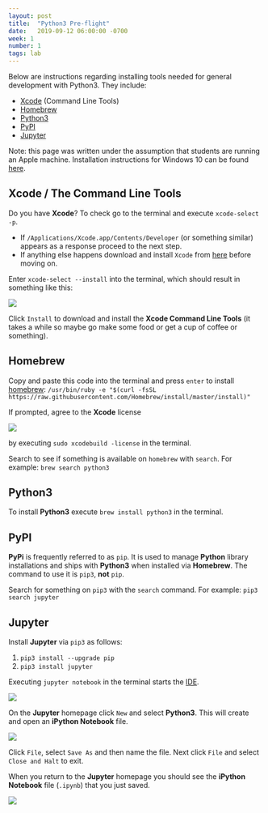 ```yaml
---
layout: post
title:  "Python3 Pre-flight"
date:   2019-09-12 06:00:00 -0700
week: 1
number: 1
tags: lab
---
```


Below are instructions regarding installing tools needed for general development with Python3. They include:

* [Xcode](https://developer.apple.com/xcode/) (Command Line Tools)
* [Homebrew](http://brew.sh/)
* [Python3](https://www.python.org/)
* [PyPI](https://pypi.python.org/pypi)
* [Jupyter](https://jupyter.org/index.html)

Note: this page was written under the assumption that students are running an Apple machine. Installation instructions for Windows 10 can be found [here](https://gist.github.com/caseyanderson/6030e04ff59acafa6f016b45ff505c94).

## Xcode / The Command Line Tools

Do you have **Xcode**? To check go to the terminal and execute `xcode-select -p`.

* If `/Applications/Xcode.app/Contents/Developer` (or something similar) appears as a response proceed to the next step.
* If anything else happens download and install `Xcode` from [here](https://itunes.apple.com/us/app/xcode/id497799835?mt=12) before moving on.

Enter `xcode-select --install` into the terminal, which should result in something like this:

![]({{site.url}}/assets/xcode-select_install_cmnd_line_tools.png)

Click `Install` to download and install the **Xcode Command Line Tools** (it takes a while so maybe go make some food or get a cup of coffee or something).


## Homebrew

Copy and paste this code into the terminal and press `enter` to install [homebrew](http://brew.sh/): `/usr/bin/ruby -e "$(curl -fsSL https://raw.githubusercontent.com/Homebrew/install/master/install)"`

If prompted, agree to the **Xcode** license

![]({{site.url}}/assets/agree_to_xcode_license.png)

by executing `sudo xcodebuild -license` in the terminal.

Search to see if something is available on `homebrew` with `search`. For example:  `brew search python3`


## Python3

To install **Python3** execute `brew install python3` in the terminal.


## PyPI

**PyPi** is frequently referred to as `pip`. It is used to manage **Python** library installations and ships with **Python3** when installed via **Homebrew**. The command to use it is `pip3`, **not** `pip`.

Search for something on `pip3` with the `search` command. For example: `pip3 search jupyter`


## Jupyter

Install **Jupyter** via `pip3` as follows:
1. `pip3 install --upgrade pip`
2. `pip3 install jupyter`

Executing `jupyter notebook` in the terminal starts the [IDE](https://en.wikipedia.org/wiki/Integrated_development_environment).

![]({{site.url}}/assets/jupyterhome.png)

On the **Jupyter** homepage click `New` and select **Python3**. This will create and open an **iPython Notebook** file.

![]({{site.url}}/assets/pyjupyternotebook.png)

Click `File`, select `Save As` and then name the file. Next click `File` and select `Close and Halt` to exit.

When you return to the **Jupyter** homepage you should see the **iPython Notebook** file (`.ipynb`) that you just saved.

![]({{site.url}}/assets/jupyteripynb.png)
